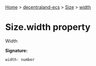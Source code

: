[Home](./index) &gt; [decentraland-ecs](./decentraland-ecs.md) &gt; [Size](./decentraland-ecs.size.md) &gt; [width](./decentraland-ecs.size.width.md)

# Size.width property

Width

**Signature:**
```javascript
width: number
```
